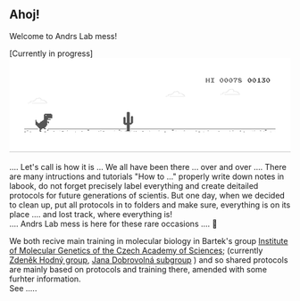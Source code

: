 ## Ahoj! 

Welcome to Andrs Lab mess!

[Currently in progress]
![Currently in progress](https://github.com/andrslabmess/andrslabmess/blob/main/dino.gif)

 .... Let's call is how it is ... We all have been there ... over and over .... There are many intructions and tutorials "How to ..." properly write down notes in labook, do not forget precisely label everything and create deitailed protocols for future generations of scientis. But one day, when we decided to clean up, put all protocols in to folders and make sure, everything is on its place .... and lost track, where everything is! <br>
.... Andrs Lab mess is here for these rare occasions .... :paperclip: <br>

We both recive main training in molecular biology in Bartek's group [Institute of Molecular Genetics
of the Czech Academy of Sciences](https://www.img.cas.cz/en/); (currently [Zdeněk Hodný group](https://www.img.cas.cz/skupina/zdenek-hodny), [Jana Dobrovolná subgroup](https://www.img.cas.cz/group/libor-macurek/) ) and so shared protocols are mainly based on protocols and training there, amended with some furhter information. <br>
See ..... 



<!--
Create repository Ackoledgmend
-->


<!--
**andrslabmess/andrslabmess** is a ✨ _special_ ✨ repository because its `README.md` (this file) appears on your GitHub profile.

Here are some ideas to get you started:

- 🔭 I’m currently working on ...
- 🌱 I’m currently learning ...
- 👯 I’m looking to collaborate on ...
- 🤔 I’m looking for help with ...
- 💬 Ask me about ...
- 📫 How to reach me: ...
- 😄 Pronouns: ...
- ⚡ Fun fact: ...
-->
